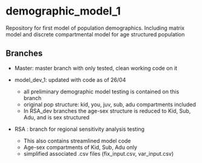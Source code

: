 # demographic_model_1
Repository for first model of population demographics. Including matrix model and discrete compartmental model for age structured population

## Branches
- Master: master branch with only tested, clean working code on it
- model_dev_1: updated with code as of 26/04
    - all preliminary demographic model testing is contained on this branch
    - original pop structure: kid, you, juv, sub, adu compartments included
    - In RSA_dev branches the age-sex structure is reduced to Kid, Sub, Adu, and is sex structured
    
 - RSA : branch for regional sensitivity analysis testing
    - This also contains streamlined model code
    - Age-sex compartments of Kid, Sub, Adu only
    - simplified associated .csv files (fix_input.csv, var_input.csv)
